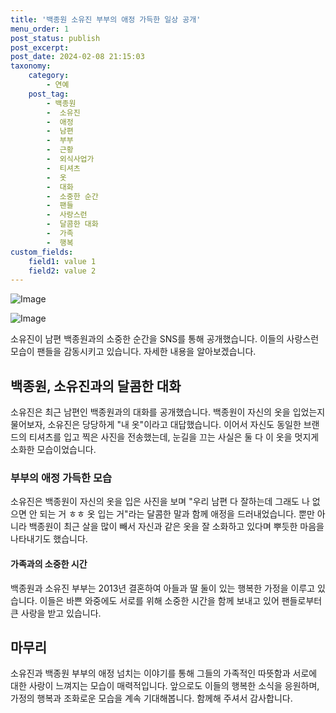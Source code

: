 ```yaml
---
title: '백종원 소유진 부부의 애정 가득한 일상 공개'
menu_order: 1
post_status: publish
post_excerpt: 
post_date: 2024-02-08 21:15:03
taxonomy:
    category:
        - 연예
    post_tag:
        - 백종원
        -  소유진
        -  애정
        -  남편
        -  부부
        -  근황
        -  외식사업가
        -  티셔츠
        -  옷
        -  대화
        -  소중한 순간
        -  팬들
        -  사랑스런
        -  달콤한 대화
        -  가족
        -  행복
custom_fields:
    field1: value 1
    field2: value 2
---
```


![Image](https://ssl.pstatic.net/mimgnews/image/311/2024/02/08/0001690012_001_20240208182104149.jpg?type=w540)

![Image](https://mimgnews.pstatic.net/image/311/2024/02/08/0001690012_002_20240208182104196.jpg?type=w540)

소유진이 남편 백종원과의 소중한 순간을 SNS를 통해 공개했습니다. 이들의 사랑스런 모습이 팬들을 감동시키고 있습니다. 자세한 내용을 알아보겠습니다.
## 백종원, 소유진과의 달콤한 대화
소유진은 최근 남편인 백종원과의 대화를 공개했습니다. 백종원이 자신의 옷을 입었는지 물어보자, 소유진은 당당하게 "내 옷"이라고 대답했습니다. 이어서 자신도 동일한 브랜드의 티셔츠를 입고 찍은 사진을 전송했는데, 눈길을 끄는 사실은 둘 다 이 옷을 멋지게 소화한 모습이었습니다.
### 부부의 애정 가득한 모습
소유진은 백종원이 자신의 옷을 입은 사진을 보며 "우리 남편 다 잘하는데 그래도 나 없으면 안 되는 거 ㅎㅎ 옷 입는 거"라는 달콤한 말과 함께 애정을 드러내었습니다. 뿐만 아니라 백종원이 최근 살을 많이 빼서 자신과 같은 옷을 잘 소화하고 있다며 뿌듯한 마음을 나타내기도 했습니다.
#### 가족과의 소중한 시간
백종원과 소유진 부부는 2013년 결혼하여 아들과 딸 둘이 있는 행복한 가정을 이루고 있습니다. 이들은 바쁜 와중에도 서로를 위해 소중한 시간을 함께 보내고 있어 팬들로부터 큰 사랑을 받고 있습니다.
## 마무리
소유진과 백종원 부부의 애정 넘치는 이야기를 통해 그들의 가족적인 따뜻함과 서로에 대한 사랑이 느껴지는 모습이 매력적입니다. 앞으로도 이들의 행복한 소식을 응원하며, 가정의 행복과 조화로운 모습을 계속 기대해봅니다. 함께해 주셔서 감사합니다.

